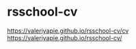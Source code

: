 # rsschool-cv
https://valeriyapie.github.io/rsschool-cv/cv
https://valeriyapie.github.io/rsschool-cv/